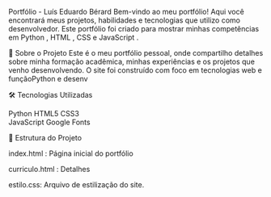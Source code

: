 Portfólio - Luís Eduardo Bérard
Bem-vindo ao meu portfólio! Aqui você encontrará meus projetos, habilidades e tecnologias que utilizo como desenvolvedor. Este portfólio foi criado para mostrar minhas competências em Python , HTML , CSS e JavaScript .

🚀 Sobre o Projeto
Este é o meu portfólio pessoal, onde compartilho detalhes sobre minha formação acadêmica, minhas experiências e os projetos que venho desenvolvendo. O site foi construído com foco em tecnologias web e funçãoPython e desenv

🛠️ Tecnologias Utilizadas

Python 
HTML5 
CSS3  
JavaScript 
Google Fonts 

📂 Estrutura do Projeto

index.html : Página inicial do portfólio

curriculo.html : Detalhes

estilo.css: Arquivo de estilização do site.
